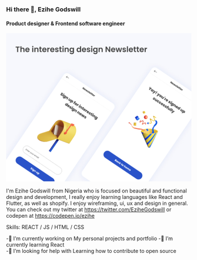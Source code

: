 ### Hi there 👋, Ezihe Godswill
#### Product designer & Frontend software engineer
![Product designer & Frontend software engineer](https://github.com/ezihe-godswill/ezihe-godswill/blob/main/Poster02.jpg)

I'm Ezihe Godswill from Nigeria who is focused on beautiful and functional design and development, I really enjoy learning languages like React and Flutter, as well as shopify. I enjoy wireframing, ui, ux and design in general. You can check out my twitter at https://twitter.com/EziheGodswill or codepen at https://codepen.io/ezihe

Skills: REACT / JS / HTML / CSS

 -🔭 I’m currently working on My personal projects and portfolio 
 -🌱 I’m currently learning React  
 -🤔 I’m looking for help with Learning how to contribute to open source 




